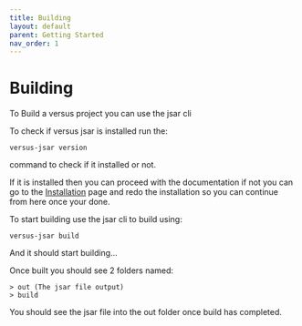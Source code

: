 ```yaml
---
title: Building
layout: default
parent: Getting Started
nav_order: 1
---
```


# Building
To Build a versus project you can use the jsar cli

To check if versus jsar is installed run the:
```
versus-jsar version
```
command to check if it installed or not.

If it is installed then you can proceed with the documentation if not you can go to the [Installation](https://versuscli.github.io/docs/installation.html) page and redo the installation so you can continue from here once your done.

To start building use the jsar cli to build using:
```
versus-jsar build
```
And it should start building...  

Once built you should see 2 folders named:
```
> out (The jsar file output)
> build
```

You should see the jsar file into the out folder once build has completed.
